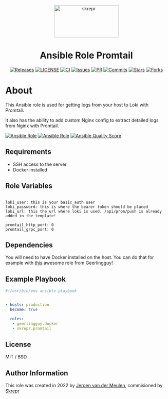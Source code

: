 <a href="https://skrepr.com/">
  <p align="center">
    <img width="200" height="100" src="https://skrepr.com/wp-content/uploads/2021/10/skrepr_logo_liggend.svg" alt="skrepr" />
  </p>
</a>
<h1 align="center">Ansible Role Promtail</h1>
<div align="center">
  <a href="https://github.com/skrepr/ansible-role-promtail/releases"><img src="https://img.shields.io/github/release/skrepr/ansible-role-promtail.svg" alt="Releases"/></a><a> </a>
  <a href="https://github.com/skrepr/ansible-role-promtail/blob/main/LICENSE"><img src="https://img.shields.io/github/license/skrepr/ansible-role-promtail" alt="LICENSE"/></a><a> </a>
  <a href="https://github.com/skrepr/ansible-role-promtail/actions/workflows/ci.yml"><img src="https://github.com/skrepr/ansible-role-promtail/actions/workflows/ci.yml/badge.svg" alt="CI"/></a><a> </a>
  <a href="https://github.com/skrepr/ansible-role-promtail/issues"><img src="https://img.shields.io/github/issues/skrepr/ansible-role-promtail.svg" alt="Issues"/></a><a> </a>
  <a href="https://github.com/skrepr/ansible-role-promtail/pulls"><img src="https://img.shields.io/github/issues-pr/skrepr/ansible-role-promtail.svg" alt="PR"/></a><a> </a>
  <a href="https://github.com/skrepr/ansible-role-promtail/commits"><img src="https://img.shields.io/github/commit-activity/m/skrepr/ansible-role-promtail" alt="Commits"/></a><a> </a>
  <a href="https://github.com/skrepr/ansible-role-promtail/stars"><img src="https://img.shields.io/github/stars/skrepr/ansible-role-promtail.svg" alt="Stars"/></a><a> </a>
  <a href="https://github.com/skrepr/ansible-role-promtail/releases"><img src="https://img.shields.io/github/forks/skrepr/ansible-role-promtail.svg" alt="Forks"/></a><a> </a>
</div>

# About

This Ansible role is used for getting logs from your host to Loki with Promtail.

It also has the ability to add custom Nginx config to extract detailed logs from Nginx with Promtail.

[![Ansible Role](https://img.shields.io/ansible/role/57981)](https://galaxy.ansible.com/skrepr/promtail)
[![Ansible Role](https://img.shields.io/ansible/role/d/57981)](https://galaxy.ansible.com/skrepr/promtail)
[![Ansible Quality Score](https://img.shields.io/ansible/quality/57981)](https://galaxy.ansible.com/skrepr/promtail)

## Requirements

- SSH access to the server
- Docker installed
## Role Variables

```

loki_user: this is your basic_auth user
loki_password: this is where the bearer token should be placed
loki_url: this the url where loki is used. /api/prom/push is already added in the template!

promtail_http_port: 0
promtail_grpc_port: 0

```

## Dependencies

You will need to have Docker installed on the host. You can do that for example with [this](https://github.com/geerlingguy/ansible-role-docker) awesome role from Geerlingguy!

## Example Playbook

```yaml
#!/usr/bin/env ansible-playbook


- hosts: production
  become: true

  roles:
   - geerlingguy.docker
   - skrepr.promtail
```

## License

MIT / BSD

## Author Information

This role was created in 2022 by [Jeroen van der Meulen](https://github.com/jeroenvandermeulen), commisioned by [Skrepr](https://skrepr.com)
